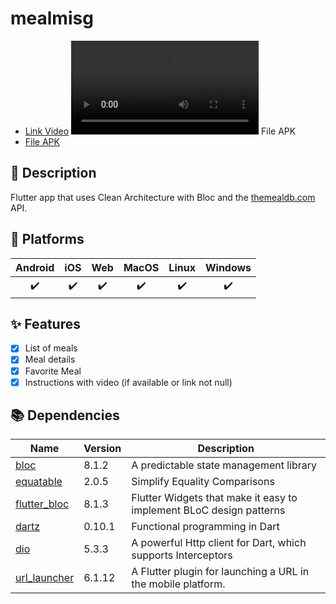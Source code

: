 # mealmisg
- [Link Video]()
  <video src="Screen_recording_20240118_161001.webm"></video>
File APK
- [File APK]()
## 📝 Description

Flutter app that uses Clean Architecture with Bloc and the [themealdb.com](https://www.themealdb.com/) API.

## 📱 Platforms

| Android | iOS | Web | MacOS | Linux | Windows |
| :-----: | :-: | :-: | :---: | :---: | :-----: |
|   ✔️    | ✔️  | ✔️  |  ✔️   |  ✔️   |   ✔️    |

## ✨ Features

-   [x] List of meals
-   [x] Meal details
-   [x] Favorite Meal 
-   [x] Instructions with video (if available or link not null)

## 📚 Dependencies

| Name                                                                      | Version | Description                                                         |
| ------------------------------------------------------------------------- | ------- | ------------------------------------------------------------------- |
| [bloc](https://pub.dev/packages/bloc)                                     | 8.1.2   | A predictable state management library                              |
| [equatable](https://pub.dev/packages/equatable)                           | 2.0.5   | Simplify Equality Comparisons                                       |
| [flutter_bloc](https://pub.dev/packages/flutter_bloc)                     | 8.1.3   | Flutter Widgets that make it easy to implement BLoC design patterns |
| [dartz](https://pub.dev/packages/dartz)                                   | 0.10.1  | Functional programming in Dart                                      |
| [dio](https://pub.dev/packages/dio)                                       | 5.3.3   | A powerful Http client for Dart, which supports Interceptors        |
| [url_launcher](https://pub.dev/packages/url_launcher)                     | 6.1.12  | A Flutter plugin for launching a URL in the mobile platform.        |


